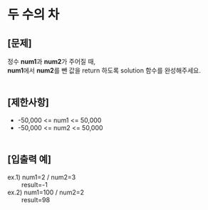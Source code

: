 # 두 수의 차
## **[문제]**
정수 **num1**과 **num2**가 주어질 때,<br>
**num1**에서 **num2**를 뺀 값을 return 하도록 solution 함수를 완성해주세요.<br>
<br>

## **[제한사항]**
* -50,000 <= num1 <= 50,000
* -50,000 <= num2 <= 50,000
<br><br>

## **[입출력 예]**
ex.1) num1=2 / num2=3<br>
&nbsp;&nbsp;&nbsp;&nbsp;&nbsp;&nbsp;&nbsp;&nbsp;result=-1<br>
ex.2) num1=100 / num2=2<br>
&nbsp;&nbsp;&nbsp;&nbsp;&nbsp;&nbsp;&nbsp;&nbsp;result=98<br>